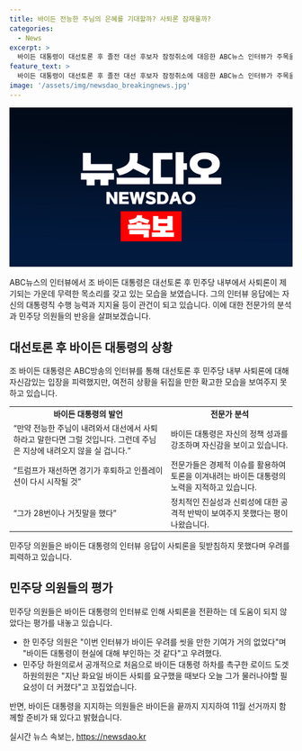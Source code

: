 ```yaml
---
title: 바이든 전능한 주님의 은혜를 기대할까? 사퇴론 잠재울까?
categories:
  - News
excerpt: >
  바이든 대통령이 대선토론 후 졸전 대선 후보자 잠정취소에 대응한 ABC뉴스 인터뷰가 주목을 끌고 있다. 바이든은 쉰 목소리로 여전히 자신감 부족을 보이며 사퇴론에 강인히 대처했다. 그는 트럼프와의 대등한 싸움을 했으며, 여전히 대통령직 수행능력에 대한 의문을 피력하며 공격에 대응했다. 그러나 반바이든 민주당 의원들은 여전히 사퇴를 촉구하며, 지지율과 여론조사 결과가 무너질 경우 사퇴할 필요성을 강조하고 있다.
feature_text: >
  바이든 대통령이 대선토론 후 졸전 대선 후보자 잠정취소에 대응한 ABC뉴스 인터뷰가 주목을 끌고 있다. 바이든은 쉰 목소리로 여전히 자신감 부족을 보이며 사퇴론에 강인히 대처했다. 그는 트럼프와의 대등한 싸움을 했으며, 여전히 대통령직 수행능력에 대한 의문을 피력하며 공격에 대응했다. 그러나 반바이든 민주당 의원들은 여전히 사퇴를 촉구하며, 지지율과 여론조사 결과가 무너질 경우 사퇴할 필요성을 강조하고 있다.
image: '/assets/img/newsdao_breakingnews.jpg'
---
```


<p><img src="/assets/img/newsdao_breakingnews.jpg" alt="ontimetimes 속보" /></p>

<p data-ke-size="size16">ABC뉴스의 인터뷰에서 조 바이든 대통령은 대선토론 후 민주당 내부에서 사퇴론이 제기되는 가운데 무력한 목소리를 갖고 있는 모습을 보였습니다. 그의 인터뷰 응답에는 자신의 대통령직 수행 능력과 지지율 등이 관건이 되고 있습니다. 이에 대한 전문가의 분석과 민주당 의원들의 반응을 살펴보겠습니다.</p>

<h2 data-ke-size="size26">대선토론 후 바이든 대통령의 상황</h2>

<p data-ke-size="size16">조 바이든 대통령은 ABC방송의 인터뷰를 통해 대선토론 후 민주당 내부 사퇴론에 대해 자신감있는 입장을 피력했지만, 여전히 상황을 뒤집을 만한 확고한 모습을 보여주지 못하고 있습니다.</p>

<table>
    <tr>
        <td style="text-align: center; height: 17px;"><b>바이든 대통령의 발언</b></td>
        <td style="text-align: center; height: 17px;"><b>전문가 분석</b></td>
    </tr>
    <tr>
        <td>“만약 전능한 주님이 내려와서 대선에서 사퇴하라고 말한다면 그럴 것입니다. 그런데 주님은 지상에 내려오지 않을 실 겁니다.”</td>
        <td>바이든 대통령은 자신의 정책 성과를 강조하며 자신감을 보이고 있습니다.</td>
    </tr>
    <tr>
        <td>“트럼프가 재선하면 경기가 후퇴하고 인플레이션이 다시 시작될 것”</td>
        <td>전문가들은 경제적 이슈를 활용하여 토론을 이겨내려는 바이든 대통령의 노력을 지적하고 있습니다.</td>
    </tr>
    <tr>
        <td>“그가 28번이나 거짓말을 했다”</td>
        <td>정치적인 진실성과 신뢰성에 대한 공격적 반박이 보여주지 못했다는 평이 나왔습니다.</td>
    </tr>
</table>

<p data-ke-size="size16">민주당 의원들은 바이든 대통령의 인터뷰 응답이 사퇴론을 뒷받침하지 못했다며 우려를 피력하고 있습니다.</p>

<h2 data-ke-size="size26">민주당 의원들의 평가</h2>

<p data-ke-size="size16">민주당 의원들은 바이든 대통령의 인터뷰로 인해 사퇴론을 전환하는 데 도움이 되지 않았다는 평가를 내놓고 있습니다.</p>

<ul>
    <li>한 민주당 의원은 "이번 인터뷰가 바이든 우려를 씻을 만한 기여가 거의 없었다"며 "바이든 대통령이 현실에 대해 부인하는 것 같다"고 우려했다.</li>
    <li>민주당 하원의로서 공개적으로 처음으로 바이든 대통령 하차를 촉구한 로이드 도겟 하원의원은 "지난 화요일 바이든 사퇴를 요구했을 때보다 오늘 그가 물러나야할 필요성이 더 커졌다"고 꼬집었습니다.</li>
</ul>

<p data-ke-size="size16">반면, 바이든 대통령을 지지하는 의원들은 바이든을 끝까지 지지하여 11월 선거까지 함께할 준비가 돼 있다고 밝혔습니다.</p>
실시간 뉴스 속보는, <a href="https://newsdao.kr" rel="dofollow">https://newsdao.kr</a>


